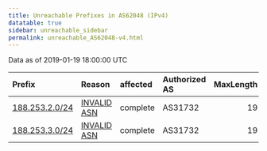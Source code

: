 ```yaml
---
title: Unreachable Prefixes in AS62048 (IPv4)
datatable: true
sidebar: unreachable_sidebar
permalink: unreachable_AS62048-v4.html
---
```


Data as of 2019-01-19 18:00:00 UTC


<div class="datatable-begin"></div>

| Prefix                                                 | Reason                                                                                                | affected   | Authorized AS   |   MaxLength | Anchor                                         |   unreachable /24s |
|:-------------------------------------------------------|:------------------------------------------------------------------------------------------------------|:-----------|:----------------|------------:|:-----------------------------------------------|-------------------:|
| [188.253.2.0/24](https://stat.ripe.net/188.253.2.0/24) | [INVALID ASN](https://rpki-validator.ripe.net/announcement-preview?asn=AS62048&prefix=188.253.2.0/24) | complete   | AS31732         |          19 | [RIPE](unreachable_RIPE_NCC_RPKI_Root-v4.html) |                  1 |
| [188.253.3.0/24](https://stat.ripe.net/188.253.3.0/24) | [INVALID ASN](https://rpki-validator.ripe.net/announcement-preview?asn=AS62048&prefix=188.253.3.0/24) | complete   | AS31732         |          19 | [RIPE](unreachable_RIPE_NCC_RPKI_Root-v4.html) |                  1 |

<div class="datatable-end"></div>